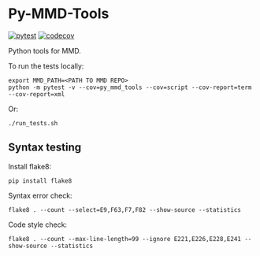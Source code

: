 # Py-MMD-Tools

[![pytest](https://github.com/metno/py-mmd-tools/actions/workflows/tests.yml/badge.svg)](https://github.com/metno/py-mmd-tools/actions/workflows/tests.yml)
[![codecov](https://codecov.io/gh/metno/py-mmd-tools/branch/master/graph/badge.svg)](https://codecov.io/gh/metno/py-mmd-tools)

Python tools for MMD.

To run the tests locally:
```
export MMD_PATH=<PATH TO MMD REPO>
python -m pytest -v --cov=py_mmd_tools --cov=script --cov-report=term --cov-report=xml
```

Or:
```
./run_tests.sh
```

## Syntax testing

Install flake8:
```
pip install flake8
```

Syntax error check:
```
flake8 . --count --select=E9,F63,F7,F82 --show-source --statistics
```

Code style check:
```
flake8 . --count --max-line-length=99 --ignore E221,E226,E228,E241 --show-source --statistics
```
